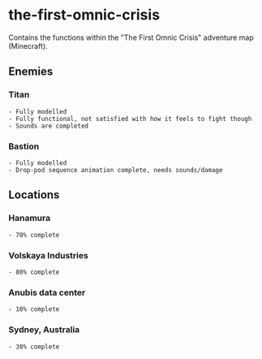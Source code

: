 # the-first-omnic-crisis
Contains the functions within the "The First Omnic Crisis" adventure map (Minecraft).

## Enemies
  
### Titan
    - Fully modelled
    - Fully functional, not satisfied with how it feels to fight though
    - Sounds are completed
    
### Bastion
    - Fully modelled
    - Drop-pod sequence animation complete, needs sounds/damage
      
## Locations

### Hanamura
    - 70% complete
    
### Volskaya Industries
    - 80% complete
    
### Anubis data center
    - 10% complete
    
### Sydney, Australia
    - 30% complete
